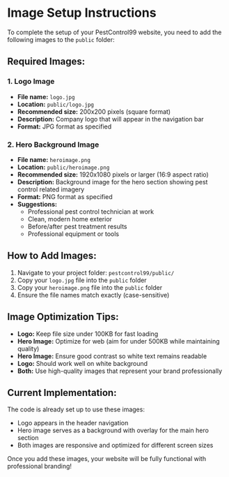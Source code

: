 # Image Setup Instructions

To complete the setup of your PestControl99 website, you need to add the following images to the `public` folder:

## Required Images:

### 1. Logo Image
- **File name:** `logo.jpg`
- **Location:** `public/logo.jpg`
- **Recommended size:** 200x200 pixels (square format)
- **Description:** Company logo that will appear in the navigation bar
- **Format:** JPG format as specified

### 2. Hero Background Image
- **File name:** `heroimage.png`
- **Location:** `public/heroimage.png`
- **Recommended size:** 1920x1080 pixels or larger (16:9 aspect ratio)
- **Description:** Background image for the hero section showing pest control related imagery
- **Format:** PNG format as specified
- **Suggestions:** 
  - Professional pest control technician at work
  - Clean, modern home exterior
  - Before/after pest treatment results
  - Professional equipment or tools

## How to Add Images:

1. Navigate to your project folder: `pestcontrol99/public/`
2. Copy your `logo.jpg` file into the `public` folder
3. Copy your `heroimage.png` file into the `public` folder
4. Ensure the file names match exactly (case-sensitive)

## Image Optimization Tips:

- **Logo:** Keep file size under 100KB for fast loading
- **Hero Image:** Optimize for web (aim for under 500KB while maintaining quality)
- **Hero Image:** Ensure good contrast so white text remains readable
- **Logo:** Should work well on white background
- **Both:** Use high-quality images that represent your brand professionally

## Current Implementation:

The code is already set up to use these images:
- Logo appears in the header navigation
- Hero image serves as a background with overlay for the main hero section
- Both images are responsive and optimized for different screen sizes

Once you add these images, your website will be fully functional with professional branding!